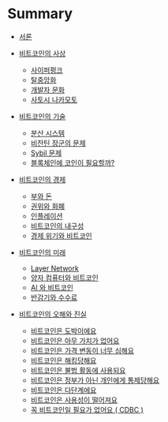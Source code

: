 # Summary

- [서론](0_introduction.md)

- [비트코인의 사상](1_0_ideology.md)
    - [사이퍼펑크](1_1_cyperfunc.md)
    - [탈중앙화](1_2_decentralization.md)
    - [개발자 문화](1_3_developer.md)
    - [사토시 나카모토](1_4_satoshi.md)

- [비트코인의 기술](2_0_technology.md)
    - [분산 시스템](2_1_distribute_system.md)
    - [비잔틴 장군의 문제](2_2_byzantine.md)
    - [Sybil 문제](2_3_sybil_problem.md)
    - [블록체인에 코인이 필요할까?](2_4_blockchain_and_coin.md)

- [비트코인의 경제](3_0_economy.md)
    - [부와 돈](3_1_wealth_money.md)
    - [권위와 화폐](3_2_authority_currency.md)
    - [인플레이션](3_3_inflation.md)
    - [비트코인의 내구성](3_4_durability.md)
    - [경제 위기와 비트코인]()

- [비트코인의 미래]()
    - [Layer Network]()
    - [양자 컴퓨터와 비트코인]()
    - [AI 와 비트코인]()
    - [반감기와 수수료]()

- [비트코인의 오해와 진실](5_0_myths.md)
    - [비트코인은 도박이에요]()
    - [비트코인은 아무 가치가 없어요]()
    - [비트코인은 가격 변동이 너무 심해요]()
    - [비트코인은 해킹당해요]()
    - [비트코인은 불법 활동에 사용되요]()
    - [비트코인은 정부가 아닌 개인에게 통제당해요]()
    - [비트코인은 다단계에요]()
    - [비트코인은 사용성이 떨어져요]()
    - [꼭 비트코인일 필요가 없어요 ( CDBC )]()
